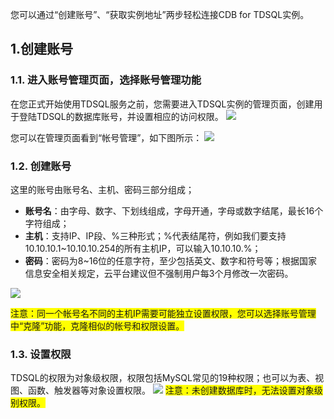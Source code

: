 您可以通过“创建账号”、“获取实例地址”两步轻松连接CDB for TDSQL实例。

## 1.创建账号
### 1.1. 进入账号管理页面，选择账号管理功能
在您正式开始使用TDSQL服务之前，您需要进入TDSQL实例的管理页面，创建用于登陆TDSQL的数据库账号，并设置相应的访问权限。
![](//mccdn.qcloud.com/img56835afdde2f1.png)

您可以在管理页面看到“帐号管理”，如下图所示：
![](//mccdn.qcloud.com/img56835b1a37efe.png)
### 1.2. 创建账号
这里的账号由账号名、主机、密码三部分组成；
-  **账号名**：由字母、数字、下划线组成，字母开通，字母或数字结尾，最长16个字符组成；
-  **主机**：支持IP、IP段、%三种形式；%代表结尾符，例如我们要支持10.10.10.1~10.10.10.254的所有主机IP，可以输入10.10.10.%；
-  **密码**：密码为8~16位的任意字符，至少包括英文、数字和符号等；根据国家信息安全相关规定，云平台建议但不强制用户每3个月修改一次密码。

![](//mccdn.qcloud.com/img56835b84c71c7.png)

<span style="background-color:#FFFF00">注意：同一个帐号名不同的主机IP需要可能独立设置权限，您可以选择账号管理中“克隆”功能，克隆相似的帐号和权限设置。</span>

### 1.3. 设置权限
TDSQL的权限为对象级权限，权限包括MySQL常见的19种权限；也可以为表、视图、函数、触发器等对象设置权限。
![](//mccdn.qcloud.com/img56835bf828954.png)
<span style="background-color:#FFFF00">注意：未创建数据库时，无法设置对象级别权限。</span>


